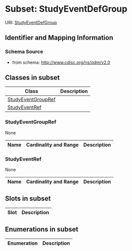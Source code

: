 # Subset: StudyEventDefGroup

URI: [StudyEventDefGroup](StudyEventDefGroup)





## Identifier and Mapping Information







### Schema Source


* from schema: http://www.cdisc.org/ns/odm/v2.0




## Classes in subset

| Class | Description |
| --- | --- |
| [StudyEventGroupRef](StudyEventGroupRef.md) |  |
| [StudyEventRef](StudyEventRef.md) |  |


### StudyEventGroupRef

None

| Name | Cardinality and Range  | Description  |
| ---  | ---  | --- |


### StudyEventRef

None

| Name | Cardinality and Range  | Description  |
| ---  | ---  | --- |




## Slots in subset

| Slot | Description |
| --- | --- |


## Enumerations in subset

| Enumeration | Description |
| --- | --- |

